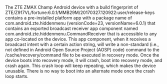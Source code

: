 The ZTE ZMAX Champ Android device with a build fingerprint of ZTE/Z917VL/fortune:6.0.1/MMB29M/20170327.120922:user/release-keys contains a pre-installed platform app with a package name of com.android.zte.hiddenmenu (versionCode=23, versionName=6.0.1) that contains an exported broadcast receiver app component named com.android.zte.hiddenmenu.CommandReceiver that is accessible to any app co-located on the device. This app component, when it receives a broadcast intent with a certain action string, will write a non-standard (i.e., not defined in Android Open Source Project (AOSP) code) command to the /cache/recovery/command file to be executed in recovery mode. Once the device boots into recovery mode, it will crash, boot into recovery mode, and crash again. This crash loop will keep repeating, which makes the device unusable. There is no way to boot into an alternate mode once the crash loop starts.